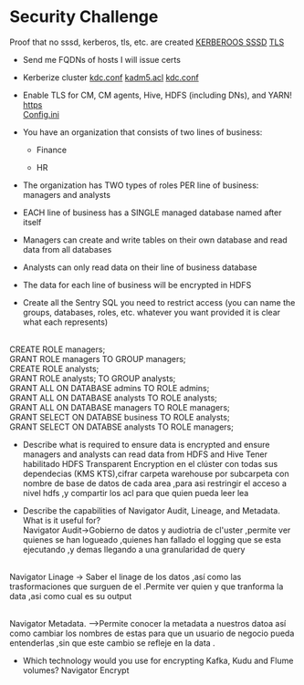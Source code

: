 # Security Challenge

 Proof that no sssd, kerberos, tls, etc. are created
 <a href="EVIDENCIA_KERBEROS-SSD.png">KERBEROOS SSSD</a>
<a href="EVIDENCIA_TLS.png">TLS</a>
- Send me FQDNs of hosts I will issue certs

- Kerberize cluster
<a href="kdc.conf">kdc.conf</a>
<a href="kadm5.acl">kadm5.acl</a>
<a href="kdc.conf">kdc.conf</a>
- Enable TLS for CM, CM agents, Hive, HDFS (including DNs), and YARN!
<br><a href="https.png">https</a>
<br><a href="config.ini">Config.ini</a>
- You have an organization that consists of two lines of business:

    - Finance

    - HR

- The organization has TWO types of roles PER line of business: managers and analysts



- EACH line of business has a SINGLE managed database named after itself

- Managers can create and write tables on their own database and read data from all databases

- Analysts can only read data on their line of business database

- The data for each line of business will be encrypted in HDFS

- Create all the Sentry SQL you need to restrict access (you can name the groups, databases, roles, etc. whatever you want provided it is clear what each represents)

<br>CREATE ROLE managers;
<br>GRANT ROLE managers TO GROUP managers;
<br>CREATE ROLE analysts;
<br>GRANT ROLE analysts; TO GROUP analysts;
<br>GRANT ALL ON DATABASE admins TO ROLE admins;
<br>GRANT ALL ON DATABASE analysts TO ROLE analysts;
<br>GRANT ALL ON DATABASE managers TO ROLE managers;
<br> GRANT SELECT ON DATABSE business TO ROLE analysts;
<br> GRANT SELECT ON DATABSE analysts TO ROLE managers;


- Describe what is required to ensure data is encrypted and ensure managers and analysts can read data from HDFS and Hive
Tener habilitado HDFS Transparent Encryption en el clúster con todas sus dependecias (KMS KTS),cifrar carpeta warehouse
por subcarpeta con nombre de base de datos de cada area ,para asi restringir el acceso a nivel hdfs ,y compartir los acl 
para que quien pueda leer lea

- Describe the capabilities of Navigator Audit, Lineage, and Metadata. What is it useful for?
<br>Navigator Audit->Gobierno de datos y audiotria de cl'uster ,permite ver quienes se han logueado ,quienes han fallado el logging
que se esta ejecutando ,y demas llegando a una granularidad de query 

<br>Navigator Linage -> Saber el linage de los datos ,así como las trasformaciones que surguen de el .Permite ver quien y que tranforma la data ,asi como cual es su output 

<br>Navigator Metadata. -->Permite conocer la metadata a nuestros datoa así como cambiar los nombres de estas para que un usuario de negocio pueda entenderlas ,sin que este cambio se refleje en la data .



- Which technology would you use for encrypting Kafka, Kudu and Flume volumes?
Navigator Encrypt
